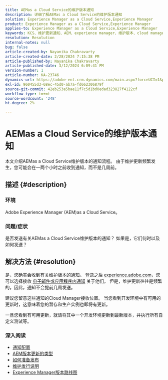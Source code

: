 ```yaml
---
title: AEMas a Cloud Service的维护版本通知
description: 详细了解AEMas a Cloud Service的维护版本通知
solution: Experience Manager as a Cloud Service,Experience Manager
product: Experience Manager as a Cloud Service,Experience Manager
applies-to: Experience Manager as a Cloud Service,Experience Manager
keywords: KCS、维护更新通知、AEM、experience manager、维护版本、cloud manager
resolution: Resolution
internal-notes: null
bug: false
article-created-by: Nayanika Chakravarty
article-created-date: 2/28/2024 7:15:38 PM
article-published-by: Nayanika Chakravarty
article-published-date: 3/12/2024 6:09:41 PM
version-number: 1
article-number: KA-23746
dynamics-url: https://adobe-ent.crm.dynamics.com/main.aspx?forceUCI=1&pagetype=entityrecord&etn=knowledgearticle&id=9576dbbf-6dd6-ee11-9079-6045bd0065f9
exl-id: 960455d3-68ec-45d0-ab7a-fd662306879f
source-git-commit: 42eb253a5bae11f7c5d1bd0edad323827f4122cf
workflow-type: tm+mt
source-wordcount: '248'
ht-degree: 2%

---
```


# AEMas a Cloud Service的维护版本通知


本文介绍AEMas a Cloud Service维护版本的通知流程。 由于维护更新频繁发生，您可能会在一两个小时之前收到通知，而不是几周前。

## 描述 {#description}


### 环境

Adobe Experience Manager (AEM)as a Cloud Service。

### 问题/症状

是否发送有关AEMas a Cloud Service维护版本的通知？ 如果是，它们何时以及如何发送？


## 解决方法 {#resolution}


是，您确实会收到有关维护版本的通知。 登录之后 [experience.adobe.com](https://experience.adobe.com)，您可以选择接收 [电子邮件或应用程序内通知](https://experienceleague.adobe.com/docs/experience-manager-cloud-service/content/implementing/using-cloud-manager/notifications.html?lang=en) 关于他们。 但是，维护更新往往是频繁的，因此，通知不会提前几周发送。

建议您留意这些通知的Cloud Manager接收位置。 当您看到开发环境中有可用的更新时，这意味着您的暂存和生产实例也即将有更新。

一旦您看到有可用更新，就请将其中一个开发环境更新到最新版本，并执行所有自定义测试等。

### 深入阅读

- [通知配置](https://experienceleague.adobe.com/docs/experience-manager-cloud-service/content/implementing/using-cloud-manager/notifications.html?lang=en#configuration)
- [AEM版本更新的类型](https://experienceleague.adobe.com/docs/experience-manager-cloud-service/content/implementing/deploying/aem-version-updates.html?lang=en#update-types)
- [如何准备发布](https://experienceleague.adobe.com/docs/experience-manager-cloud-service/content/release-notes/home.html?lang=en#how-to-prepare)
- [维护发行说明](https://experienceleague.adobe.com/docs/experience-manager-cloud-service/content/release-notes/maintenance/latest.html?lang=en)
- [Experience Manager版本路线图](https://experienceleague.adobe.com/docs/experience-manager-release-information/aem-release-updates/update-releases-roadmap.html?lang=zh-Hans#aem-as-cloud-service)
